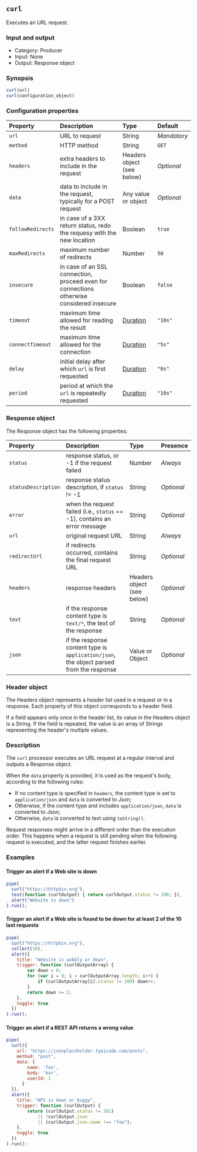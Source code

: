 ## `curl`

Executes an URL request.

### Input and output

* Category: Producer
* Input: None
* Output: Response object

### Synopsis

```js
curl(url)
curl(configuration_object)
```

### Configuration properties

| Property | Description | Type | Default |
| :--- | :--- | :--- | :--- |
| `url` | URL to request | String | *Mandatory* |
| `method` | HTTP method | String | `GET` |
| `headers` | extra headers to include in the request | Headers object (see below) | *Optional* |
| `data` | data to include in  the request, typically for a POST request | Any value or object | *Optional* |
| `followRedirects` | in case of a 3XX return status, redo the requesy with the new location | Boolean | `true` |
| `maxRedirects` | maximum number of redirects | Number | `50` |
| `insecure` | in case of an SSL connection, proceed even for connections otherwise considered insecure | Boolean | `false` |
| `timeout` | maximum time allowed for reading the result | [Duration](../programming.md#Durations) | `"10s"` |
| `connectTimeout` | maximum time allowed for the connection | [Duration](../programming.md#Durations) | `"5s"` |
| `delay` | initial delay after which `url` is first requested | [Duration](../programming.md#Durations) | `"0s"` |
| `period` | period at which the `url` is repeatedly requested | [Duration](../programming.md#Durations) | `"10s"` |
 
 ### Response object
 
 The Response object has the following properties:
 
| Property | Description | Type | Presence | 
| :--- | :--- | :--- | :--- |
| `status` | response status, or -1 if the request failed | Number | *Always* |
| `statusDescription` | response status description, if `status` != -1  | String | *Optional* |
| `error` | when the request failed (i.e., `status` == -1), contains an error message | String | *Optional* | 
| `url` | original request URL | String |  *Always* |
| `redirectUrl` | if redirects occurred, contains the final request URL | String | *Optional* | 
| `headers` | response headers | Headers object (see below) | *Optional* |
| `text` | if the response content type is `text/*`, the text of the response | String | *Optional* |
| `json` | if the response content type is `application/json`, the object parsed from the response | Value or Object | *Optional* |

### Header object

The Headers object represents a header list used in a request or in a response. Each property of this object corresponds 
to a header field.

If a field appears only once in the header list, its value in the Headers object is a String. If the field is repeated, 
the value is an array of Strings representing the header's multiple values.

### Description

The `curl` processor executes an URL request at a regular interval and outputs a Response object.

When the `data` property is provided, it is used as the request's body, according to the following rules:

* If no content type is specified in `headers`, the content type is set to `application/json` and
  `data` is converted to Json;
* Otherwise, if the content type and includes `application/json`, `data` is converted to Json;
* Otherwise, `data` is converted to text using `toString()`.

Request responses might arrive in a different order than the execution order. This happens when
a request is still pending when the following request is executed, and the latter request finishes earlier. 

### Examples

<!-- example-begin -->
#### Trigger an alert if a Web site is down

```js
pipe(
  curl("https://httpbin.org"), 
  test(function (curlOutput) { return curlOutput.status != 200; }), 
  alert("Website is down")
).run();
```
<!-- example-end -->

<!-- example-begin -->
#### Trigger an alert if a Web site is found to be down for at least 2 of the 10 last requests 

```js
pipe(
  curl("https://httpbin.org"), 
  collect(10), 
  alert({
  	title: "Website is wobbly or down",
  	trigger: function (curlOutputArray) {
  		var down = 0;
  		for (var i = 0; i < curlOutputArray.length; i++) {
  			if (curlOutputArray[i].status != 200) down++;
  		}
  		return down >= 2;
  	},
  	toggle: true
  })
).run();
```
<!-- example-end -->

<!-- example-begin -->
#### Trigger an alert if a REST API returns a wrong value


```js
pipe(
  curl({
  	url: "https://jsonplaceholder.typicode.com/posts",
  	method: "post",
  	data: {
        name: 'foo',
        body: 'bar',
        userId: 1
      }
  }), 
  alert({
  	title: "API is down or buggy",
  	trigger: function (curlOutput) {
  		return (curlOutput.status != 201)
  			|| !curlOutput.json
  			|| (curlOutput.json.name !== "foo");
  	},
  	toggle: true
  })
).run();
```
<!-- example-end -->
